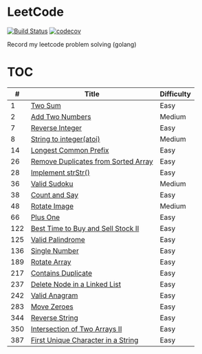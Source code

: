 # LeetCode

[![Build Status](https://travis-ci.com/majunqian/LeetCode.svg?branch=master)](https://travis-ci.com/majunqian/LeetCode)
[![codecov](https://codecov.io/gh/majunqian/LeetCode/branch/master/graph/badge.svg)](https://codecov.io/gh/majunqian/LeetCode)

Record my leetcode problem solving
(golang)

# TOC

| # | Title  | Difficulty |
|---| ----- | ---------- |
|1|[Two Sum](./algorithms/twoSum/twoSum.go)|Easy|
|2|[Add Two Numbers](./algorithms/addTwoNumbers/addTwoNumbers.go)|Medium|
|7|[Reverse Integer](./algorithms/reverseInteger/reverseInteger.go)|Easy|
|8|[String to integer(atoi)](./algorithms/myAtoi/myAtoi.go)|Medium|
|14|[Longest Common Prefix](./algorithms/longestCommonPrefix/longestCommonPrefix.go)|Easy|
|26|[Remove Duplicates from Sorted Array](./algorithms/removeDuplicates/removeDuplicates.go)|Easy|
|28|[Implement strStr()](./algorithms/strStr/strStr.go)|Easy|
|36|[Valid Sudoku](./algorithms/isValidSudoku/isValidSudoku.go)|Medium|
|38|[Count and Say](./algorithms/countAndSay/countAndSay.go)|Easy|
|48|[Rotate Image](./algorithms/rotateImage/rotateImage.go)|Medium|
|66|[Plus One](./algorithms/plusOne/plusOne.go)|Easy|
|122|[Best Time to Buy and Sell Stock II](./algorithms/bestTimeToBuyAndSellStockII/maxProfit.go)|Easy|
|125|[Valid Palindrome](./algorithms/validPalindrome/validPalindrome.go)|Easy|
|136|[Single Number](./algorithms/singleNumber/singleNumber.go)|Easy|
|189|[Rotate Array](./algorithms/rotateArray/rotateArray.go)|Easy|
|217|[Contains Duplicate](./algorithms/containsDuplicate/containsDuplicate.go)|Easy|
|237|[Delete Node in a Linked List](./algorithms/deleteNode/deleteNode.go)|Easy|
|242|[Valid Anagram](./algorithms/isAnagram/isAnagram.go)|Easy|
|283|[Move Zeroes](./algorithms/moveZeroes/moveZeroes.go)|Easy|
|344|[Reverse String](./algorithms/reverseString/reverseString.go)|Easy|
|350|[Intersection of Two Arrays II](./algorithms/intersectionOfTwoArraysII/intersectionOfTwoArraysII.go)|Easy|
|387|[First Unique Character in a String](./algorithms/firstUniqChar/firstUniqChar.go)|Easy|